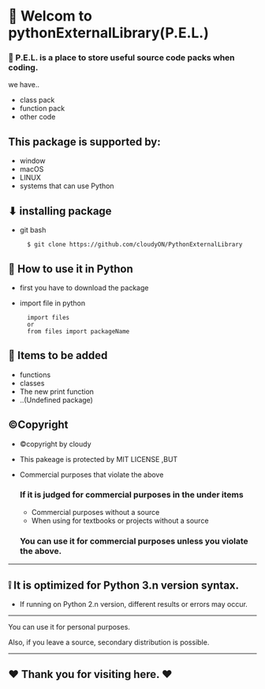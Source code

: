 # 👋 Welcom to pythonExternalLibrary(P.E.L.)

### 📣 P.E.L. is a place to store useful source code packs when coding.
we have..

* class pack
* function pack
* other code

## This package is supported by:
* window
* macOS
* LINUX
* systems that can use Python


## ⬇ installing package 


* git bash
  
  ```
    $ git clone https://github.com/cloudyON/PythonExternalLibrary 
  ```

## 🤔 How to use it in Python
* first you have to download the package

* import file in python
  
  ```
    import files
    or
    from files import packageName
  ```
  


## 📃 Items to be added
* functions
* classes
* The new print function
* ..(Undefined package)


## ©Copyright
* ©copyright by cloudy

* This pakeage is protected by MIT LICENSE ,BUT
* Commercial purposes that violate the above
  
  ### If it is judged for commercial purposes in the under items
     * Commercial purposes without a source
     * When using for textbooks or projects without a source

  ### You can use it for commercial purposes unless you violate the above.
-----------------------------

## ❕ It is optimized for Python 3.n version syntax.
* If running on Python 2.n version, different results or errors may occur.


-----------------------------

You can use it for personal purposes.


Also, if you leave a source, secondary distribution is possible.

---------------------------
## ❤ Thank you for visiting here. ❤

